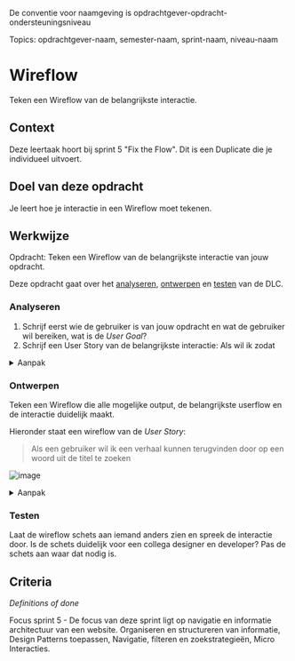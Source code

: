 De conventie voor naamgeving is opdrachtgever-opdracht-ondersteuningsniveau

Topics: opdrachtgever-naam, semester-naam, sprint-naam, niveau-naam

# Wireflow

Teken een Wireflow van de belangrijkste interactie.

## Context

Deze leertaak hoort bij sprint 5 "Fix the Flow". Dit is een Duplicate die je individueel uitvoert.


## Doel van deze opdracht

Je leert hoe je interactie in een Wireflow moet tekenen. 



## Werkwijze

Opdracht: Teken een Wireflow van de belangrijkste interactie van jouw opdracht.

Deze opdracht gaat over het [analyseren](#analyseren), [ontwerpen](#ontwerpen) en [testen](#testen) van de DLC.

### Analyseren

1. Schrijf eerst wie de gebruiker is van jouw opdracht en wat de gebruiker wil bereiken, wat is de _User Goal_?
2. Schrijf een User Story van de belangrijkste interactie: Als <gebruiker> wil ik <functionaliteit> zodat <meerwaarde>

<details>
<summary>Aanpak</summary>

1. {geef de stappen}
2. {die in deze fase}
3. {doorlopen worden}

#### Materiaal analysefase

- [How User Scenarios  Help to Improve Your UX](http://blog.usabilla.com/how-user-scenarios-help-to-improve-your-ux/)
- [Wat is een User Story?](https://agilescrumgroup.nl/wat-is-een-user-story/)

</details>

### Ontwerpen

Teken een Wireflow die alle mogelijke output, de belangrijkste userflow  en de interactie duidelijk maakt.

Hieronder staat een wireflow van de _User Story_:
    
> Als een gebruiker wil ik een verhaal kunnen terugvinden door op een woord uit de titel te zoeken

![image](https://user-images.githubusercontent.com/1391509/146001069-76346dd9-d579-421d-9bc4-79b5380b7637.png)


<details>
<summary>Aanpak</summary>

1. Schets alle schermen en/of states die een gebruiker te zien krijgt
2. Geef de interactie aan en met pijlen de flow aan
3. Geef elke scherm en state een nummer en titel
4. Schrijf onder elk scherm en state wat een gebruiker te zien krijgt

#### Materiaal ontwerpfase

- [Wireframing User Flow with Wireflows](https://balsamiq.com/learn/articles/wireflows/)

</details>
    
### Testen
    
Laat de wireflow schets aan iemand anders zien en spreek de interactie door. 
Is de schets duidelijk voor een collega designer en developer? Pas de schets aan waar dat nodig is. 



## Criteria
*Definitions of done*

Focus sprint 5 - De focus van deze sprint ligt op navigatie en informatie architectuur van een website. Organiseren en structureren van informatie, Design Patterns toepassen, Navigatie, filteren en zoekstrategieën, Micro Interacties.

